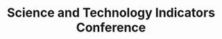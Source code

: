 ---
dateStart: 2010-09-08
dateEnd: 2010-09-11
title: "Science and Technology Indicators Conference"
venue: "Science and Technology Indicators Conference"
organizer: Ed Noijons
credit:
city: Leiden
state:
country: The Netherlands
pdfLink:
venueImages:
---